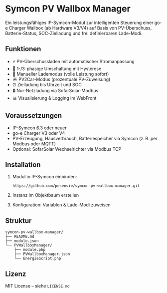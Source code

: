 # Symcon PV Wallbox Manager

Ein leistungsfähiges IP-Symcon-Modul zur intelligenten Steuerung einer go-e Charger Wallbox (ab Hardware V3/V4) auf Basis von PV-Überschuss, Batterie-Status, SOC-Zielladung und frei definierbaren Lade-Modi.

## Funktionen

- ⚡ PV-Überschussladen mit automatischer Stromanpassung
- 🔄 1-/3-phasige Umschaltung mit Hysterese
- 🔘 Manueller Lademodus (volle Leistung sofort)
- ☀️ PV2Car-Modus (prozentuale PV-Zuweisung)
- ⏰ Zielladung bis Uhrzeit und SOC
- 🔒 Nur-Netzladung via SofarSolar-Modbus
- 📊 Visualisierung & Logging im WebFront

## Voraussetzungen

- IP-Symcon 6.3 oder neuer
- go-e Charger V3 oder V4
- PV-Erzeugung, Hausverbrauch, Batteriespeicher via Symcon (z. B. per Modbus oder MQTT)
- Optional: SofarSolar Wechselrichter via Modbus TCP

## Installation

1. Modul in IP-Symcon einbinden:
    ```
    https://github.com/pesensie/symcon-pv-wallbox-manager.git
    ```

2. Instanz im Objektbaum erstellen

3. Konfiguration: Variablen & Lade-Modi zuweisen

## Struktur

```text
symcon-pv-wallbox-manager/
├── README.md
├── module.json
└── PVWallboxManager/
    ├── module.php
    ├── PVWallboxManager.json
    └── EnergieScript.php
```

## Lizenz

MIT License – siehe `LICENSE.md`
